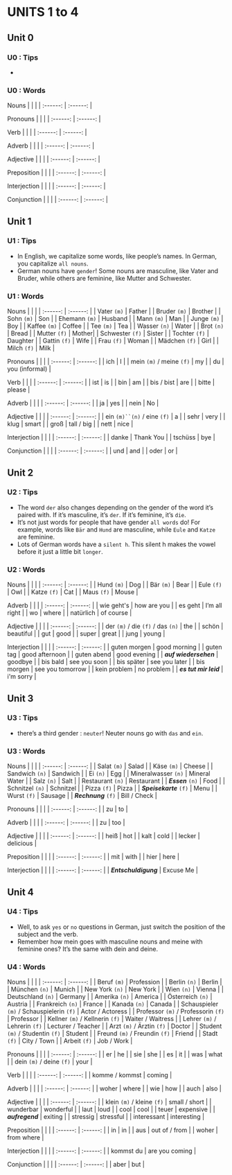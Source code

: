 # UNITS 1 to 4

## Unit 0

### U0 : Tips

-

### U0 : Words

Nouns
| <!-- --> | <!-- --> |
| :------: | :------: |

Pronouns
| <!-- --> | <!-- --> |
| :------: | :------: |

Verb
| <!-- --> | <!-- --> |
| :------: | :------: |

Adverb
| <!-- --> | <!-- --> |
| :------: | :------: |

Adjective
| <!-- --> | <!-- --> |
| :------: | :------: |

Preposition
| <!-- --> | <!-- --> |
| :------: | :------: |

Interjection
| <!-- --> | <!-- --> |
| :------: | :------: |

Conjunction
| <!-- --> | <!-- --> |
| :------: | :------: |

## Unit 1

### U1 : Tips

- In English, we capitalize some words, like people’s names. In German, you capitalize `all nouns`.
- German nouns have `gender`! Some nouns are masculine, like Vater and Bruder, while others are feminine, like Mutter and Schwester.

### U1 : Words

Nouns
| <!-- --> | <!-- --> |
| :------: | :------: |
| Vater `(m)` | Father |
| Bruder `(m)` | Brother |
| Sohn `(m)` | Son |
| Ehemann `(m)` | Husband |
| Mann `(m)` | Man |
| Junge `(m)` | Boy |
| Kaffee `(m)` | Coffee |
| Tee `(m)` | Tea |
| Wasser `(n)` | Water |
| Brot `(n)` | Bread |
| Mutter `(f)` | Mother|
| Schwester `(f)` | Sister |
| Tochter `(f)` | Daughter |
| Gattin `(f)` | Wife |
| Frau `(f)` | Woman |
| Mädchen `(f)` | Girl |
| Milch `(f)` | Milk |

Pronouns
| <!-- --> | <!-- --> |
| :------: | :------: |
| ich | I |
| mein `(m)` / meine `(f)` | my |
| du | you (informal) |

Verb
| <!-- --> | <!-- --> |
| :------: | :------: |
| ist | is |
| bin | am |
| bis / bist | are |
| bitte | please |

Adverb
| <!-- --> | <!-- --> |
| :------: | :------: |
| ja | yes |
| nein | No |

Adjective
| <!-- --> | <!-- --> |
| :------: | :------: |
| ein `(m)``(n)` / eine `(f)` | a |
| sehr | very |
| klug | smart |
| groß | tall / big |
| nett | nice |

Interjection
| <!-- --> | <!-- --> |
| :------: | :------: |
| danke | Thank You |
| tschüss | bye |

Conjunction
| <!-- --> | <!-- --> |
| :------: | :------: |
| und | and |
| oder | or |

## Unit 2

### U2 : Tips

- The word `der` also changes depending on the gender of the word it’s paired with. If it’s masculine, it’s `der`. If it’s feminine, it’s `die`.
- It’s not just words for people that have gender `all words` do! For example, words like `Bär` and `Hund` are masculine, while `Eule` and `Katze` are feminine.
- Lots of German words have a `silent h`. This silent h makes the vowel before it just a little bit `longer`.

### U2 : Words

Nouns
| <!-- --> | <!-- --> |
| :------: | :------: |
| Hund `(m)` | Dog |
| Bär `(m)` | Bear |
| Eule `(f)` | Owl |
| Katze `(f)` | Cat |
| Maus `(f)` | Mouse |

Adverb
| <!-- --> | <!-- --> |
| :------: | :------: |
| wie geht's | how are you |
| es geht | I’m all right |
| wo | where |
| natürlich | of course |

Adjective
| <!-- --> | <!-- --> |
| :------: | :------: |
| der `(m)` / die `(f)` / das `(n)` | the |
| schön | beautiful |
| gut | good |
| super | great |
| jung | young |

Interjection
| <!-- --> | <!-- --> |
| :------: | :------: |
| guten morgen | good morning |
| guten tag | good afternoon |
| guten abend | good evening |
| ***auf wiedersehen*** | goodbye |
| bis bald | see you soon |
| bis später | see you later |
| bis morgen | see you tomorrow |
| kein problem | no problem |
| ***es tut mir leid*** | i'm sorry |

## Unit 3

### U3 : Tips

- there’s a third gender : `neuter`! Neuter nouns go with `das` and `ein`.

### U3 : Words

Nouns
| <!-- --> | <!-- --> |
| :------: | :------: |
| Salat `(m)` | Salad |
| Käse `(m)` | Cheese |
| Sandwich `(n)` | Sandwich |
| Ei `(n)` | Egg |
| Mineralwasser `(n)` | Mineral Water |
| Salz `(n)` | Salt |
| Restaurant `(n)` | Restaurant |
| ***Essen*** `(n)` | Food |
| Schnitzel `(n)` | Schnitzel |
| Pizza `(f)` | Pizza |
| ***Speisekarte*** `(f)` | Menu |
| Wurst `(f)` | Sausage |
| ***Rechnung*** `(f)` | Bill / Check |

Pronouns
| <!-- --> | <!-- --> |
| :------: | :------: |
| zu | to |

Adverb
| <!-- --> | <!-- --> |
| :------: | :------: |
| zu | too |

Adjective
| <!-- --> | <!-- --> |
| :------: | :------: |
| heiß | hot |
| kalt | cold |
| lecker | delicious |

Preposition
| <!-- --> | <!-- --> |
| :------: | :------: |
| mit | with |
| hier | here |

Interjection
| <!-- --> | <!-- --> |
| :------: | :------: |
| ***Entschuldigung*** | Excuse Me |

## Unit 4

### U4 : Tips

- Well, to ask `yes` or `no` questions in German, just switch the position of the subject and the verb.
- Remember how mein goes with masculine nouns and meine with feminine ones? It’s the same with dein and deine.

### U4 : Words

Nouns
| <!-- --> | <!-- --> |
| :------: | :------: |
| Beruf `(m)` | Profession |
| Berlin `(n)` | Berlin |
| München `(n)` | Munich |
| New York `(n)` | New York |
| Wien `(n)` | Vienna |
| Deutschland `(n)` | Germany |
| Amerika `(n)` | America |
| Österreich `(n)` | Austria |
| Frankreich `(n)` | France |
| Kanada `(n)` | Canada |
| Schauspieler `(m)` / Schauspielerin `(f)` | Actor / Actoress |
| Professor `(m)` / Professorin `(f)` | Professor |
| Kellner `(m)` / Kellnerin `(f)` | Waiter / Waitress |
| Lehrer `(m)` / Lehrerin `(f)` | Lecturer / Teacher |
| Arzt `(m)` / Ärztin `(f)` | Doctor |
| Student `(m)` / Studentin `(f)` | Student |
| Freund `(m)` / Freundin `(f)` | Friend |
| Stadt `(f)` | City / Town |
|  Arbeit `(f)` | Job / Work |

Pronouns
| <!-- --> | <!-- --> |
| :------: | :------: |
| er | he |
| sie | she |
| es | it |
| was | what |
| dein `(m)` / deine `(f)` | your |

Verb
| <!-- --> | <!-- --> |
| :------: | :------: |
| komme / kommst | coming |

Adverb
| <!-- --> | <!-- --> |
| :------: | :------: |
| woher | where |
| wie | how |
| auch | also |

Adjective
| <!-- --> | <!-- --> |
| :------: | :------: |
| klein `(m)` / kleine `(f)` | small / short |
| wunderbar | wonderful |
| laut | loud |
| cool | cool |
| teuer | expensive |
| ***aufregend*** | exiting |
| stressig | stressful |
| interessant | interesting |

Preposition
| <!-- --> | <!-- --> |
| :------: | :------: |
| in | in |
| aus | out of / from |
| woher | from where |

Interjection
| <!-- --> | <!-- --> |
| :------: | :------: |
| kommst du | are you coming |

Conjunction
| <!-- --> | <!-- --> |
| :------: | :------: |
| aber | but |
